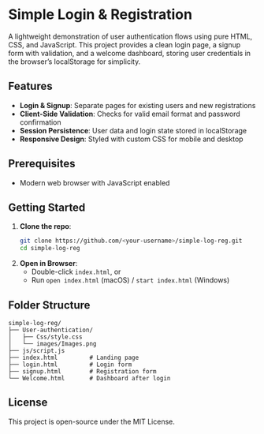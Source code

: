 # Simple Login & Registration

A lightweight demonstration of user authentication flows using pure HTML, CSS, and JavaScript. This project provides a clean login page, a signup form with validation, and a welcome dashboard, storing user credentials in the browser’s localStorage for simplicity.

## Features

- **Login & Signup**: Separate pages for existing users and new registrations
- **Client-Side Validation**: Checks for valid email format and password confirmation
- **Session Persistence**: User data and login state stored in localStorage
- **Responsive Design**: Styled with custom CSS for mobile and desktop

## Prerequisites

- Modern web browser with JavaScript enabled

## Getting Started

1. **Clone the repo**:
   ```bash
   git clone https://github.com/<your-username>/simple-log-reg.git
   cd simple-log-reg
   ```
2. **Open in Browser**:
   - Double-click `index.html`, or
   - Run `open index.html` (macOS) / `start index.html` (Windows)

## Folder Structure

```
simple-log-reg/
├── User-authentication/
│   ├── Css/style.css
│   └── images/Images.png
├── js/script.js
├── index.html         # Landing page
├── login.html         # Login form
├── signup.html        # Registration form
└── Welcome.html       # Dashboard after login
```

## License

This project is open-source under the MIT License.

